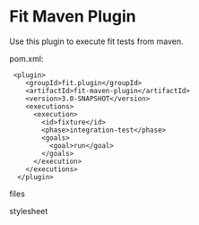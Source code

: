Fit Maven Plugin
================

Use this plugin to execute fit tests from maven.

pom.xml:

     <plugin>
        <groupId>fit.plugin</groupId>
        <artifactId>fit-maven-plugin</artifactId>
        <version>3.0-SNAPSHOT</version>
        <executions>
          <execution>
            <id>fixture</id>
            <phase>integration-test</phase>
            <goals>
              <goal>run</goal>
            </goals>
          </execution>
        </executions>
      </plugin>

files

stylesheet
